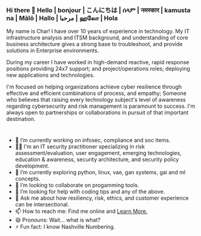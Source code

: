 ### Hi there 👋 Hello | bonjour | こんにちは | ሰላም | नमस्कार | kamusta na | Mālō | Hallo | مرحبا | ஹலோ | Hola
My name is Char! I have over 10 years of experience in technology. My IT infrastructure analysis and ITSM background, and understanding of core business architecture gives a strong base to troubleshoot, and provide solutions in Enterprise environments. 

During my career I have worked in high-demand reactive, rapid response positions providing 24x7 support; and project/operations roles; deploying new applications and technologies. 

I'm focused on helping organizations achieve cyber resilience through effective and efficient combinations of process, and empathy; Someone who believes that raising every technology subject's level of awareness regarding cybersecurity and risk management is paramount to success. I'm always open to partnerships or collaborations in pursuit of that important destination.
#

- 🔭 I’m currently working on infosec, compliance and soc items.
- 👨‍💻 I'm an IT security practitioner specializing in risk assessment/evaluation, user engagement, emerging technologies, education & awareness, security architecture, and security policy development.
- 🌱 I’m currently exploring python, linux, vae, gan systems, gai and ml concepts.
- 👯 I’m looking to collaborate on progamming tools.
- 🤔 I’m looking for help with coding tips and any of the above.
- 💬 Ask me about how resiliency, risk, ethics, and customer experience can be intersectional.
- 📫 How to reach me: Find me online and [Learn More.](https://solo.to/treadm1ll)
- 😄 Pronouns: Wait... what is what?
- ⚡ Fun fact: I know Nashville Numbering.

#
